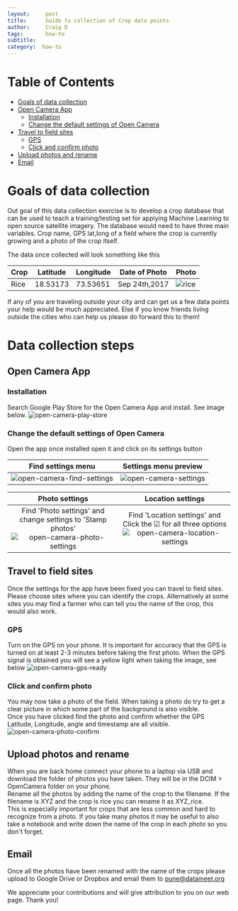 ```yaml
---
layout:     post
title:      Guide to collection of Crop data points
author:     Craig D
tags: 		how-to
subtitle:  	
category:  how-to
---
```

<!-- Start Writing Below in Markdown -->

Table of Contents
===================
  * [Goals of data collection](##Goals-of-data-collection)
  * [Open Camera App](##Open-Camera-App)
    * [Installation](###Installation)
    * [Change the default settings of Open Camera](###Change-the-default-settings-of-Open-Camera)
  * [Travel to field sites](##Travel-to-field-sites)
    * [GPS](##GPS)
    * [Click and confirm photo](##Click-and-confirm-photo)
  * [Upload photos and rename](##Upload-photos-and-rename)
  * [Email](##Email)
  
# Goals of data collection
Out goal of this data collection exercise is to develop a crop database that can be used to teach a training/testing set for applying Machine Learning to open source satellite imagery. The database would need to have three main variables. Crop name, GPS lat,long of a field where the crop is currently growing and a photo of the crop itself. <br>

The data once collected will look something like this<br>

| Crop | Latitude | Longitude | Date of Photo | Photo |
| ---- | -------- | --------- | ------------- | ----- |
| Rice | 18.53173 | 73.53651  | Sep 24th,2017 |![rice](https://datameet-pune.github.io/open-water-data/img/oc-image-rice.jpg)|

If any of you are traveling outside your city and can get us a few data points your help would be much appreciated. Else if you know friends living outside the cities who can help us please do forward this to them! 

# Data collection steps
## Open Camera App
### Installation
Search Google Play Store for the Open Camera App and install. See image below.
![open-camera-play-store](https://datameet-pune.github.io/open-water-data/img/oc-play-store.PNG)

### Change the default settings of Open Camera
Open the app once installed open it and click on its settings button

| Find settings menu | Settings menu preview |
|:---:|:---:|
| ![open-camera-find-settings](https://datameet-pune.github.io/open-water-data/img/oc-find-settings.png) | ![open-camera-settings](https://datameet-pune.github.io/open-water-data/img/oc-settings.png) |

| Photo settings | Location settings |
|:---:|:---:|
| Find 'Photo settings' and change settings to 'Stamp photos'<br>![open-camera-photo-settings](https://datameet-pune.github.io/open-water-data/img/oc-photo-settings.png) | Find 'Location settings' and Click the ☑ for all three options<br> ![open-camera-location-settings](https://datameet-pune.github.io/open-water-data/img/oc-location-settings.png) |

## Travel to field sites
Once the settings for the app have been fixed you can travel to field sites. Please choose sites where you can identify the crops. Alternatively at some sites you may find a farmer who can tell you the name of the crop, this would also work.
### GPS
Turn on the GPS on your phone. It is important for accuracy that the GPS is turned on at least 2-3 minutes before taking the first photo. When the GPS signal is obtained you will see a yellow light when taking the image, see below
![open-camera-gps-ready](https://datameet-pune.github.io/open-water-data/img/oc-gps-ready.png)<br>

### Click and confirm photo
You may now take a photo of the field. When taking a photo do try to get a clear picture in which some part of the background is also visible.<br>
Once you have clicked find the photo and confirm whether the GPS Latitude, Longitude, angle and timestamp are all visible.
![open-camera-photo-confirm](https://datameet-pune.github.io/open-water-data/img/oc-photo-confirm.jpg)<br>

## Upload photos and rename
When you are back home connect your phone to a laptop via USB and download the folder of photos you have taken. They will be in the DCIM > OpenCamera folder on your phone.<br>
Rename all the photos by adding the name of the crop to the filename. If the filename is XYZ and the crop is rice you can rename it as XYZ_rice. <br>
This is especially important for crops that are less common and hard to recognize from a photo. If you take many photos it may be useful to also take a notebook and write down the name of the crop in each photo so you don't forget.

## Email
Once all the photos have been renamed with the name of the crops please upload to Google Drive or Dropbox and email them to pune@datameet.org

We appreciate your contributions and will give attribution to you on our web page. Thank you!

